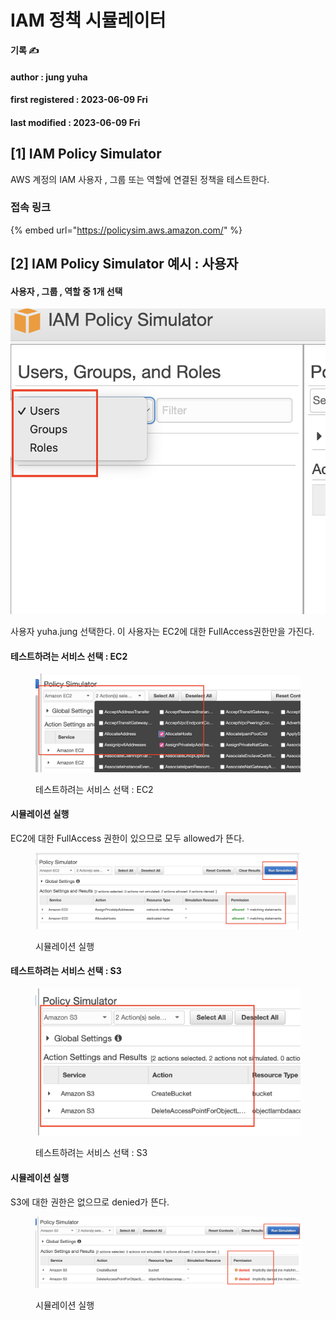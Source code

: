 # IAM 정책 시뮬레이터

**기록 ✍️**

#### author : jung yuha

#### first registered : 2023-06-09 Fri

#### last modified : 2023-06-09 Fri



## \[1] IAM Policy Simulator

AWS 계정의 IAM 사용자 , 그룹 또는 역할에 연결된 정책을 테스트한다.

### 접속 링크&#x20;

{% embed url="https://policysim.aws.amazon.com/" %}

## \[2] IAM Policy Simulator 예시 : 사용자

#### 사용자 , 그룹 , 역할 중 1개 선택

![](<../.gitbook/assets/image (16) (1) (2).png>)

사용자 yuha.jung 선택한다. 이 사용자는 EC2에 대한 FullAccess권한만을 가진다.

#### 테스트하려는 서비스 선택 : EC2

<figure><img src="../.gitbook/assets/image (7) (2).png" alt=""><figcaption><p> 테스트하려는 서비스 선택 : EC2</p></figcaption></figure>

#### 시뮬레이션 실행

EC2에 대한 FullAccess 권한이 있으므로 모두 allowed가 뜬다.

<figure><img src="../.gitbook/assets/image (3) (1) (2).png" alt=""><figcaption><p> 시뮬레이션 실행</p></figcaption></figure>

#### 테스트하려는 서비스 선택 : S3

<figure><img src="../.gitbook/assets/image (4) (2) (2) (1).png" alt=""><figcaption><p> 테스트하려는 서비스 선택 : S3</p></figcaption></figure>

#### 시뮬레이션 실행

S3에 대한 권한은 없으므로 denied가 뜬다.

<figure><img src="../.gitbook/assets/image (17) (1).png" alt=""><figcaption><p> 시뮬레이션 실행</p></figcaption></figure>
